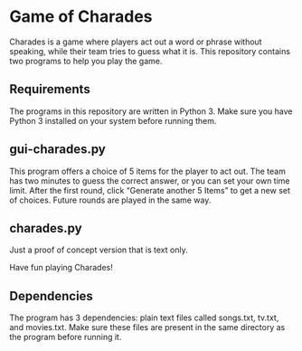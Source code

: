 # Game of Charades

Charades is a game where players act out a word or phrase without speaking, while their team tries to guess what it is. This repository contains two programs to help you play the game.

## Requirements
The programs in this repository are written in Python 3. Make sure you have Python 3 installed on your system before running them.

## gui-charades.py
This program offers a choice of 5 items for the player to act out. The team has two minutes to guess the correct answer, or you can set your own time limit. After the first round, click “Generate another 5 Items” to get a new set of choices. Future rounds are played in the same way.

## charades.py
Just a proof of concept version that is text only.

Have fun playing Charades!

## Dependencies
The program has 3 dependencies: plain text files called songs.txt, tv.txt, and movies.txt. Make sure these files are present in the same directory as the program before running it.
